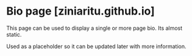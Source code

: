 # Bio page [ziniaritu.github.io]
This page can be used to display a single or more page bio. Its almost static.

Used as a placeholder so it can be updated later with more information.